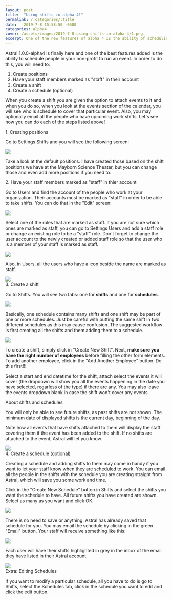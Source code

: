 ```yaml
---
layout: post
title:  "Using shifts in alpha 4!"
permalink: /:categories/:title
date:   2019-7-8 15:58:50 -0500
categories: alpha4
cover: /assets/images/2019-7-8-using-shifts-in-alpha-4/1.png
excerpt: One of the new features of alpha 4 is the ability of scheduling employees to cover events. We will show you how to do this!
---
```


Astral 1.0.0-alpha4 is finally here and one of the best features added is the ability to schedule
people in your non-profit to run an event. In order to do this, you will need to:

1. Create positions
2. Have your staff members marked as "staff" in their account
3. Create a shift
4. Create a schedule (optional)

When you create a shift you are given the option to attach events to it and when you do so, 
when you look at the events section of the calendar, you will see who is schedule to cover 
that particular event. Also, you may optionally email all the people who have upcoming work shifts.
Let's see how you can do each of the steps listed above!

<div class="ui header">1. Creating positions</div>

Go to Settings <i class="right chevron icon"></i> Shifts and you will see the following screen:

<img class="ui image" src="/assets/images/2019-7-8-using-shifts-in-alpha-4/2.png">

Take a look at the default positions. I have created those based on the shift positions we have
at the Mayborn Science Theater, but you can change those and even add more positions if you need to.

<div class="ui header">2. Have your staff members marked as "staff" in thier account</div>

Go to Users and find the account of the people who work at your organization. Their accounts
must be marked as "staff" in order to be able to take shifts. You can do that in the "Edit" screen:

<img class="ui image" src="/assets/images/2019-7-8-using-shifts-in-alpha-4/3.png">

Select one of the roles that are marked as staff. If you are not sure which ones are marked as staff,
you can go to Settings <i class="right chevron icon"></i> Users and add a staff role or change an existing
role to be a "staff" role. Don't forget to change the user account to the newly created or added staff role
so that the user who is a member of your staff is marked as staff.

<img class="ui image" src="/assets/images/2019-7-8-using-shifts-in-alpha-4/4.png">

Also, in Users, all the users who have a <i class="star icon"></i> icon beside the name are marked
as staff.

<img class="ui centered image" src="/assets/images/2019-7-8-using-shifts-in-alpha-4/5.png">

<div class="ui header">3. Create a shift</div>

Go to Shifts. You will see two tabs: one for **shifts** and one for **schedules**.

<img class="ui centered image" src="/assets/images/2019-7-8-using-shifts-in-alpha-4/6.png">

Basically, one schedule contains many shifts and one shift may be part of one or more schedules. Just
be careful with putting the same shift in two different schedules as this may cause confusion. The 
suggested workflow is first creating all the shifts and them adding them to a schedule.

<img class="ui centered image" src="/assets/images/2019-7-8-using-shifts-in-alpha-4/7.png">

To create a shift, simply click in "Create New Shift". Next, **make sure you have the right number
of employees** before filling the other form elements. To add another employee, click in the "Add Another
Employee" button. Do this first!!! 

Select a start and end datetime for the shift, attach select the events it will cover (the dropdown 
will show you all the events happening in the date you have selected, regarless of the type) if there 
are any. You may also leave the events dropdown blank in case the shift won't cover any events.

<div class="ui icon message">
  <i class="info circle icon"></i>
  <div class="content">
    <div class="header">About shifts and schedules</div>
    <p>You will only be able to see future shifts, as past shifts are not shown. The minimum date
    of displayed shifts is the current day, beginning of the day.</p>
  </div>
</div>

Note how all events that have shifts attached to them will display the staff covering them if the event
has been added to the shift. If no shifts are attached to the event, Astral will let you know.

<img class="ui centered image" src="/assets/images/2019-7-8-using-shifts-in-alpha-4/11.png">

<div class="ui header">4. Create a schedule (optional)</div>

Creating a schedule and adding shifts to them may come in handy if you want to let your staff know
when they are scheduled to work. You can email all the people in the shifts with the schedule you
are creating straight from Astral, which will save you some work and time.

Click in the "Create New Schedule" button in Shifts and select the shifts you want the schedule to have.
All future shifts you have created are shown. Select as many as you want and click OK.

<img class="ui centered image" src="/assets/images/2019-7-8-using-shifts-in-alpha-4/8.png">

There is no need to save or anything. Astral has already saved that schedule for you. You may email
the schedule by clicking in the green "Email" button. Your staff will receive something like this:

<img class="ui centered image" src="/assets/images/2019-7-8-using-shifts-in-alpha-4/9.png">

Each user will have their shifts highlighted in grey in the inbox of the email they have listed in their
Astral account.

<img class="ui centered image" src="/assets/images/2019-7-8-using-shifts-in-alpha-4/10.png">

<div class="ui header">Extra: Editing Schedules</div>

If you want to modify a particular schedule, all you have to do is go to Shifts, select the Schedules
tab, click in the schedule you want to edit and click the edit button.